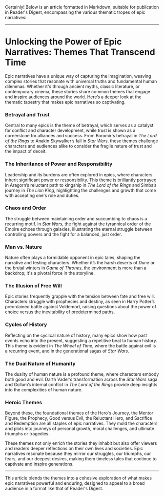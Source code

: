Certainly! Below is an article formatted in Markdown, suitable for publication in Reader's Digest, encompassing the various thematic tropes of epic narratives:

---

# Unlocking the Power of Epic Narratives: Themes That Transcend Time

Epic narratives have a unique way of capturing the imagination, weaving complex stories that resonate with universal truths and fundamental human dilemmas. Whether it's through ancient myths, classic literature, or contemporary cinema, these stories share common themes that engage and inspire audiences around the world. Here’s a deeper look at the thematic tapestry that makes epic narratives so captivating.

### **Betrayal and Trust**

Central to many epics is the theme of betrayal, which serves as a catalyst for conflict and character development, while trust is shown as a cornerstone for alliances and success. From Boromir's betrayal in *The Lord of the Rings* to Anakin Skywalker’s fall in *Star Wars*, these themes challenge characters and audiences alike to consider the fragile nature of trust and the impact of deceit.

### **The Inheritance of Power and Responsibility**

Leadership and its burdens are often explored in epics, where characters inherit significant power or responsibility. This theme is brilliantly portrayed in Aragorn’s reluctant path to kingship in *The Lord of the Rings* and Simba’s journey in *The Lion King*, highlighting the challenges and growth that come with accepting one's role and duties.

### **Chaos and Order**

The struggle between maintaining order and succumbing to chaos is a recurring motif. In *Star Wars*, the fight against the tyrannical order of the Empire echoes through galaxies, illustrating the eternal struggle between controlling powers and the fight for a balanced, just order.

### **Man vs. Nature**

Nature often plays a formidable opponent in epic tales, shaping the narrative and testing characters. Whether it’s the harsh deserts of *Dune* or the brutal winters in *Game of Thrones*, the environment is more than a backdrop; it's a pivotal force in the storyline.

### **The Illusion of Free Will**

Epic stories frequently grapple with the tension between fate and free will. Characters struggle with prophecies and destiny, as seen in Harry Potter’s preordained battle against Voldemort, raising questions about the power of choice versus the inevitability of predetermined paths.

### **Cycles of History**

Reflecting on the cyclical nature of history, many epics show how past events echo into the present, suggesting a repetitive beat to human history. This theme is evident in *The Wheel of Time*, where the battle against evil is a recurring event, and in the generational sagas of *Star Wars*.

### **The Dual Nature of Humanity**

The duality of human nature is a profound theme, where characters embody both good and evil. Darth Vader’s transformation across the *Star Wars* saga and Gollum’s internal conflict in *The Lord of the Rings* provide deep insights into the complexities of human nature.

### **Heroic Themes**

Beyond these, the foundational themes of the Hero's Journey, the Mentor Figure, the Prophecy, Good versus Evil, the Reluctant Hero, and Sacrifice and Redemption are all staples of epic narratives. They mold the characters and plots into journeys of personal growth, moral challenges, and ultimate triumphs or tragedies.

These themes not only enrich the stories they inhabit but also offer viewers and readers deeper reflections on their own lives and societies. Epic narratives resonate because they mirror our struggles, our triumphs, our fears, and our deepest desires, making them timeless tales that continue to captivate and inspire generations.

---

This article blends the themes into a cohesive exploration of what makes epic narratives powerful and enduring, designed to appeal to a broad audience in a format like that of Reader's Digest.